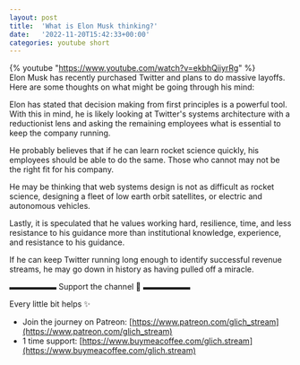 ```yaml
---
layout: post
title:  'What is Elon Musk thinking?'
date:   '2022-11-20T15:42:33+00:00'
categories: youtube short
---
```

{% youtube  "https://www.youtube.com/watch?v=ekbhQiiyrRg" %}
<br />
Elon Musk has recently purchased Twitter and plans to do massive layoffs. Here are some thoughts on what might be going through his mind:

Elon has stated that decision making from first principles is a powerful tool. With this in mind, he is likely looking at Twitter's systems architecture with a reductionist lens and asking the remaining employees what is essential to keep the company running.

He probably believes that if he can learn rocket science quickly, his employees should be able to do the same. Those who cannot may not be the right fit for his company.

He may be thinking that web systems design is not as difficult as rocket science, designing a fleet of low earth orbit satellites, or electric and autonomous vehicles.

Lastly, it is speculated that he values working hard, resilience, time, and less resistance to his guidance more than institutional knowledge, experience, and resistance to his guidance.

If he can keep Twitter running long enough to identify successful revenue streams, he may go down in history as having pulled off a miracle.

▬▬▬▬▬▬ Support the channel 💜 ▬▬▬▬▬▬

Every little bit helps ✨
- Join the journey on Patreon: [https://www.patreon.com/glich_stream](https://www.patreon.com/glich_stream)
- 1 time support: [https://www.buymeacoffee.com/glich.stream](https://www.buymeacoffee.com/glich.stream)